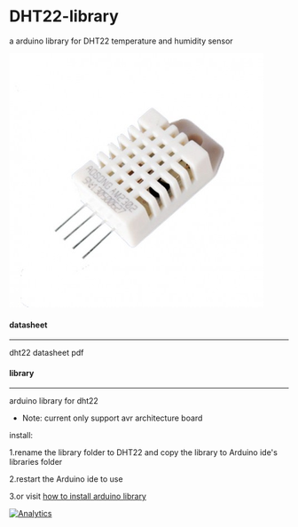 # DHT22-library

a arduino library for DHT22 temperature and humidity sensor

[![dht22](images/dht22.jpg)](http://www.lembed.org/components/17-temperature-and-humidity-sensor-dht22-.html)


#### datasheet
---
dht22 datasheet pdf


#### library
---

arduino library for dht22

* Note: current only support avr architecture board

install:

1.rename the library folder to DHT22 and copy the library to Arduino ide's libraries folder

2.restart the Arduino ide to use

3.or visit [how to install arduino library](http://www.lembed.org/wiki/How_to_install_Arduino_Library)

[![Analytics](https://ga-beacon.appspot.com/UA-67438080-1/DHT22/readme?pixel)](https://github.com/Lembed/DHT22)